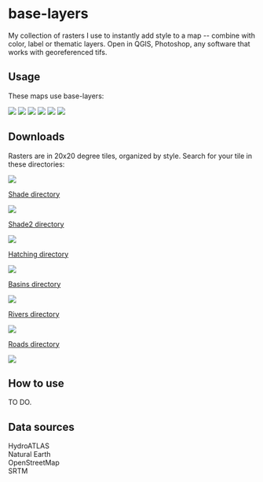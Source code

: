 # base-layers

My collection of rasters I use to instantly add style to a map -- combine with color, label or thematic layers. Open in QGIS, Photoshop, any software that works with georeferenced tifs.

## Usage

These maps use base-layers:  

<img src="img/example_shade.png"/>
<img src="img/example_shade2.png"/>
<img src="img/example_hatching.png"/>
<img src="img/example_basins.png"/>
<img src="img/example_rivers.png"/>
<img src="img/example_roads.png"/>

## Downloads

Rasters are in 20x20 degree tiles, organized by style. Search for your tile in these directories:

<img src="img/grid_20_20.png"/>

[Shade directory](https://github.com/geographyclub/base-layers/tree/main/shade)

<img src="img/shade_xmin_60_xmax_80_ymin_30_ymax_50.png"/>

[Shade2 directory](https://github.com/geographyclub/base-layers/tree/main/shade2)

<img src="img/shade2_xmin_80_xmax_100_ymin_30_ymax_50.png"/>

[Hatching directory](https://github.com/geographyclub/base-layers/tree/main/hatching)

<img src="img/hatching_xmin_0_xmax_20_ymin_30_ymax_50.png"/>

[Basins directory](https://github.com/geographyclub/base-layers/tree/main/basins)

<img src="img/basins_xmin_120_xmax_140_ymin_30_ymax_50.png"/>

[Rivers directory](https://github.com/geographyclub/base-layers/tree/main/rivers)

<img src="img/rivers_xmin_20_xmax_40_ymin_30_ymax_50.png"/>

[Roads directory](https://github.com/geographyclub/base-layers/tree/main/roads)

<img src="img/roads_xmin_20_xmax_40_ymin_50_ymax_70.png"/>

## How to use

TO DO.

## Data sources

HydroATLAS  
Natural Earth  
OpenStreetMap  
SRTM  
